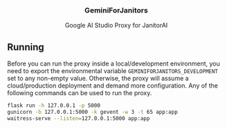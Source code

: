 <div align="center">
  <h3>GeminiForJanitors</h3>
  <p>Google AI Studio Proxy for JanitorAI</p>
</div>

## Running

Before you can run the proxy inside a local/development environment, you need to export the environmental variable `GEMINIFORJANITORS_DEVELOPMENT` set to any non-empty value. Otherwise, the proxy will assume a cloud/production deployment and demand more configuration. Any of the following commands can be used to run the proxy.

```sh
flask run -h 127.0.0.1 -p 5000
gunicorn -b 127.0.0.1:5000 -k gevent -w 3 -t 65 app:app
waitress-serve --listen=127.0.0.1:5000 app:app
```
